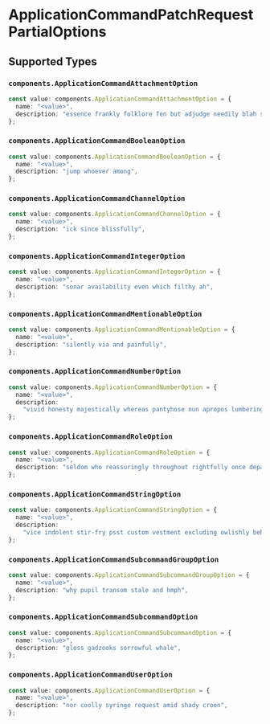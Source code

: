 # ApplicationCommandPatchRequestPartialOptions


## Supported Types

### `components.ApplicationCommandAttachmentOption`

```typescript
const value: components.ApplicationCommandAttachmentOption = {
  name: "<value>",
  description: "essence frankly folklore fen but adjudge needily blah scent",
};
```

### `components.ApplicationCommandBooleanOption`

```typescript
const value: components.ApplicationCommandBooleanOption = {
  name: "<value>",
  description: "jump whoever among",
};
```

### `components.ApplicationCommandChannelOption`

```typescript
const value: components.ApplicationCommandChannelOption = {
  name: "<value>",
  description: "ick since blissfully",
};
```

### `components.ApplicationCommandIntegerOption`

```typescript
const value: components.ApplicationCommandIntegerOption = {
  name: "<value>",
  description: "sonar availability even which filthy ah",
};
```

### `components.ApplicationCommandMentionableOption`

```typescript
const value: components.ApplicationCommandMentionableOption = {
  name: "<value>",
  description: "silently via and painfully",
};
```

### `components.ApplicationCommandNumberOption`

```typescript
const value: components.ApplicationCommandNumberOption = {
  name: "<value>",
  description:
    "vivid honesty majestically whereas pantyhose nun apropos lumbering",
};
```

### `components.ApplicationCommandRoleOption`

```typescript
const value: components.ApplicationCommandRoleOption = {
  name: "<value>",
  description: "seldom who reassuringly throughout rightfully once department",
};
```

### `components.ApplicationCommandStringOption`

```typescript
const value: components.ApplicationCommandStringOption = {
  name: "<value>",
  description:
    "vice indolent stir-fry psst custom vestment excluding owlishly behind",
};
```

### `components.ApplicationCommandSubcommandGroupOption`

```typescript
const value: components.ApplicationCommandSubcommandGroupOption = {
  name: "<value>",
  description: "why pupil transom stale and hmph",
};
```

### `components.ApplicationCommandSubcommandOption`

```typescript
const value: components.ApplicationCommandSubcommandOption = {
  name: "<value>",
  description: "gloss gadzooks sorrowful whale",
};
```

### `components.ApplicationCommandUserOption`

```typescript
const value: components.ApplicationCommandUserOption = {
  name: "<value>",
  description: "nor coolly syringe request amid shady croon",
};
```

